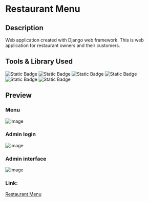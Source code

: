 # Restaurant Menu
## Description
Web application created with Django web framework. 
This is web application for restaurant owners and their customers.

## Tools & Library Used
![Static Badge](https://img.shields.io/badge/Python-FFD43B?style=for-the-badge&logo=python&logoColor=blue)
![Static Badge](https://img.shields.io/badge/PyCharm-000000.svg?&style=for-the-badge&logo=PyCharm&logoColor=white)
![Static Badge](https://img.shields.io/badge/Django-092E20?style=for-the-badge&logo=django&logoColor=green)
![Static Badge](https://img.shields.io/badge/HTML5-E34F26?style=for-the-badge&logo=html5&logoColor=white)
![Static Badge](https://img.shields.io/badge/Sqlite-003B57?style=for-the-badge&logo=sqlite&logoColor=white)
![Static Badge](https://img.shields.io/badge/PythonAnywhere-1D9FD7?style=for-the-badge&logoSize=auto&logo=pythonanywhere&logoColor=white)

## Preview
### Menu
![image](https://github.com/user-attachments/assets/ce8c4c9e-eada-4df4-af5e-70966fb536b8)

### Admin login
![image](https://github.com/user-attachments/assets/f479be1f-f5ee-4cd1-8ec6-0fccf6de8765)

### Admin interface
![image](https://github.com/user-attachments/assets/f1c0e62a-e263-483f-b22e-118e1e1bf1e1)

### Link:
[Restaurant Menu](https://anc1kr1st.pythonanywhere.com/)
